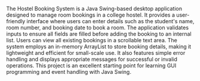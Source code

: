 The Hostel Booking System is a Java Swing-based desktop application designed to manage room bookings in a college hostel. It provides a user-friendly interface where users can enter details such as the student's name, room number, and booking date to book a room. The application validates inputs to ensure all fields are filled before adding the booking to an internal list. Users can view all existing bookings in a scrollable text area. The system employs an in-memory ArrayList to store booking details, making it lightweight and efficient for small-scale use. It also features simple error handling and displays appropriate messages for successful or invalid operations. This project is an excellent starting point for learning GUI programming and event handling with Java Swing.
